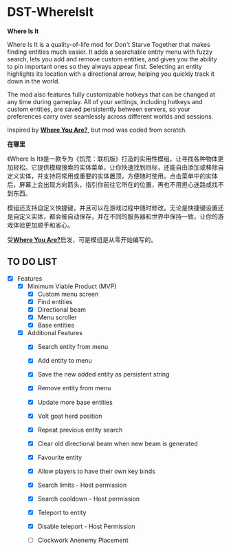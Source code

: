 # DST-WhereIsIt

**Where Is It**

Where Is It is a quality-of-life mod for Don't Starve Together that makes finding entities much easier. It adds a searchable entity menu with fuzzy search, lets you add and remove custom entities, and gives you the ability to pin important ones so they always appear first. Selecting an entity highlights its location with a directional arrow, helping you quickly track it down in the world.

The mod also features fully customizable hotkeys that can be changed at any time during gameplay. All of your settings, including hotkeys and custom entities, are saved persistently between servers, so your preferences carry over seamlessly across different worlds and sessions.


Inspired by [**Where You Are?**](https://steamcommunity.com/sharedfiles/filedetails/?id=2823963520&searchtext=Where+you+are), but mod was coded from scratch.

**在哪里**

《Where Is It》是一款专为《饥荒：联机版》打造的实用性模组，让寻找各种物体更加轻松。它提供模糊搜索的实体菜单，让你快速找到目标，还能自由添加或移除自定义实体，并支持将常用或重要的实体置顶，方便随时使用。点击菜单中的实体后，屏幕上会出现方向箭头，指引你前往它所在的位置，再也不用担心迷路或找不到东西。

模组还支持自定义快捷键，并且可以在游戏过程中随时修改。无论是快捷键设置还是自定义实体，都会被自动保存，并在不同的服务器和世界中保持一致，让你的游戏体验更加顺手和省心。

受[**Where You Are?**](https://steamcommunity.com/sharedfiles/filedetails/?id=2823963520&searchtext=Where+you+are)启发，可是模组是从零开始编写的。

## TO DO LIST
- [x] Features
    - [x] Minimum Viable Product (MVP)
        - [x] Custom menu screen
        - [x] Find entities 
        - [x] Directional beam
        - [x] Menu scroller
        - [x] Base entities
    - [x] Additional Features
        - [x] Search entity from menu
        - [x] Add entity to menu
        - [x] Save the new added entity as persistent string
        - [x] Remove entity from menu
        - [x] Update more base entities
        - [x] Volt goat herd position
        - [x] Repeat previous entity search
        - [x] Clear old directional beam when new beam is generated
        - [x] Favourite entity
        - [x] Allow players to have their own key binds
        - [x] Search limits - Host permission
        - [x] Search cooldown - Host permission
        - [x] Teleport to entity
        - [x] Disable teleport - Host Permission
        - [ ] Clockwork Anenemy Placement  


<!-- 
How should i go about creating the anenemy placement for clockworks?
Options: x = mini signs or clockwork
1) Scan for clockwork positions and place x only when player presses a key.
2) Do my old strat and just place it down on the base of the entity on spawn.


Since clockwork nightmares always spawn on the same spot after ruin resets, shouldnt they technically have some sort of spawner identifiers. Maybe we could do that later but use the normal strat of placing it on the base of the spawn for now.


- retrofitcavemap_anr.lua
RepopNear(AddRuinsRespawner("bishop_nightmare"), "bishop_nightmare", "nightmarelight", 6, 8)
RepopNear(AddRuinsRespawner("knight_nightmare"), "knight_nightmare", "nightmarelight", 6, 8)
RepopNear(AddRuinsRespawner("rook_nightmare"), "rook_nightmare", "nightmarelight", 6, 5)

- rook.lua
RuinsRespawner.Inst("rook_nightmare", onruinsrespawn), RuinsRespawner.WorldGen("rook_nightmare", onruinsrespawn)

- ruins.lua
rook_nightmare_spawner = .07,
bishop_nightmare_spawner = .07,
knight_nightmare_spawner = .07,

local assets =
{
    Asset("ANIM", "anim/bishop.zip"),
    Asset("ANIM", "anim/bishop_build.zip"),
    Asset("ANIM", "anim/bishop_nightmare.zip"),
}

local assets =
{
    Asset("ANIM", "anim/knight.zip"),
    Asset("ANIM", "anim/knight_build.zip"),
    Asset("ANIM", "anim/knight_nightmare.zip"),
}

local assets =
{
    Asset("ANIM", "anim/rook.zip"),
    Asset("ANIM", "anim/rook_build.zip"),
    Asset("ANIM", "anim/rook_nightmare.zip"),
}


 -->
    